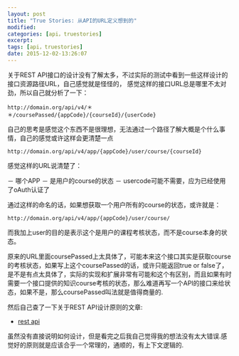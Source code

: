 ```yaml
---
layout: post
title: "True Stories: 从API的URL定义想到的"
modified:
categories: [api，truestories]
excerpt:
tags: [api，truestories]
date: 2015-12-02-13:26:07
---
```


关于REST API接口的设计没有了解太多，不过实际的测试中看到一些这样设计的接口资源路径URL，自己感觉就是怪怪的，
感觉这样的接口URL总是哪里不太对劲，所以自己就分析了一下：

```
http://domain.org/api/v4/＊＊/coursePassed/{appCode}/{courseId}/{userCode}
```

自己的思考是感觉这个东西不是很理想，无法通过一个路径了解大概是个什么事情，自己的感觉或许这样会更清楚一点

```
http://domain.org/api/v4/app/{appCode}/user/course/{courseId}
```

感觉这样的URL说清楚了：

－ 哪个APP
－ 是用户的course的状态
－ usercode可能不需要，应为已经使用了oAuth认证了

通过这样的命名的话，如果想获取一个用户所有的course的状态，或许就是：

```
http://domain.org/api/v4/app/{appCode}/user/course/
```
而我加上user的目的是表示这个是用户的课程考核状态，而不是course本身的状态。

原来的URL里面coursePassed上太具体了，可能本来这个接口其实是获取course的考核状态，如果写上这个coursePassed的话，或许只能返回true or false了，是不是有点太具体了，实际的实现和扩展非常有可能和这个有区别，而且如果有时需要一个接口提供的知识course考核的状态，那么难道再写一个API的接口来给状态，如果不是，那么coursePassed叫法就是值得商量的.

然后自己查了一下关于REST API设计原则的文章:

- [rest api](http://www.ruanyifeng.com/blog/2014/05/restful_api.html)

虽然没有直接说明如何设计，但是看完之后我自己觉得我的想法没有太大错误.感觉好的原则就是应该合乎一个常理的，通顺的，有上下文逻辑的.
